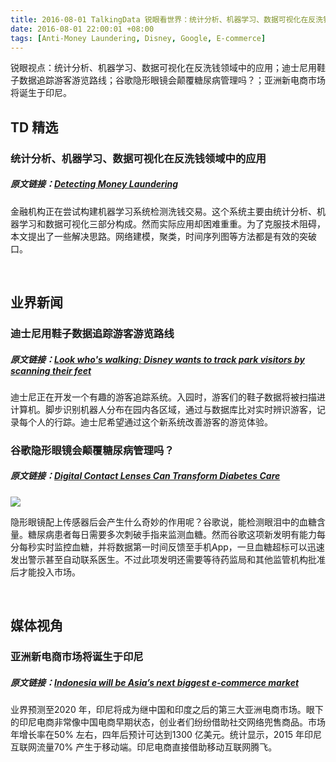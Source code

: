 ```yaml
---
title: 2016-08-01 TalkingData 锐眼看世界：统计分析、机器学习、数据可视化在反洗钱领域中的应用
date: 2016-08-01 22:00:01 +08:00
tags: [Anti-Money Laundering, Disney, Google, E-commerce]
---
```


锐眼视点：统计分析、机器学习、数据可视化在反洗钱领域中的应用；迪士尼用鞋子数据追踪游客游览路线；谷歌隐形眼镜会颠覆糖尿病管理吗？；亚洲新电商市场将诞生于印尼。

## TD 精选

### 统计分析、机器学习、数据可视化在反洗钱领域中的应用

##### 原文链接：[Detecting Money Laundering](http://conf.startup.ml/blog/aml)

金融机构正在尝试构建机器学习系统检测洗钱交易。这个系统主要由统计分析、机器学习和数据可视化三部分构成。然而实际应用却困难重重。为了克服技术阻碍，本文提出了一些解决思路。网络建模，聚类，时间序列图等方法都是有效的突破口。

<br>

## 业界新闻

### 迪士尼用鞋子数据追踪游客游览路线

##### 原文链接：[Look who's walking: Disney wants to track park visitors by scanning their feet](https://www.ibtimes.co.uk/look-whos-walking-disney-wants-track-park-visitors-by-scanning-their-feet-1573218)

迪士尼正在开发一个有趣的游客追踪系统。入园时，游客们的鞋子数据将被扫描进计算机。脚步识别机器人分布在园内各区域，通过与数据库比对实时辨识游客，记录每个人的行踪。迪士尼希望通过这个新系统改善游客的游览体验。

### 谷歌隐形眼镜会颠覆糖尿病管理吗？

##### 原文链接：[Digital Contact Lenses Can Transform Diabetes Care](http://medicalfuturist.com/2016/04/07/googles-amazing-digital-contact-lens-can-transform-diabetes-care/)

![](http://i2.piimg.com/567952/8affaab978beb689.jpg)

隐形眼镜配上传感器后会产生什么奇妙的作用呢？谷歌说，能检测眼泪中的血糖含量。糖尿病患者每日需要多次刺破手指来监测血糖。然而谷歌这项新发明有能力每分每秒实时监控血糖，并将数据第一时间反馈至手机App，一旦血糖超标可以迅速发出警示甚至自动联系医生。不过此项发明还需要等待药监局和其他监管机构批准后才能投入市场。

<br>

## 媒体视角

### 亚洲新电商市场将诞生于印尼

##### 原文链接：[Indonesia will be Asia’s next biggest e-commerce market](https://techcrunch.com/2016/07/29/indonesia-will-be-asias-next-biggest-e-commerce-market/)

业界预测至2020 年，印尼将成为继中国和印度之后的第三大亚洲电商市场。眼下的印尼电商非常像中国电商早期状态，创业者们纷纷借助社交网络兜售商品。市场年增长率在50% 左右，四年后预计可达到1300 亿美元。统计显示，2015 年印尼互联网流量70% 产生于移动端。印尼电商直接借助移动互联网腾飞。

<br>
